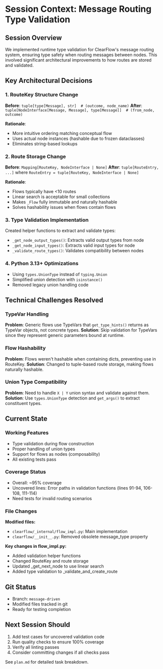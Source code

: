 # Session Context: Message Routing Type Validation

## Session Overview

We implemented runtime type validation for ClearFlow's message routing system, ensuring type safety when routing messages between nodes. This involved significant architectural improvements to how routes are stored and validated.

## Key Architectural Decisions

### 1. RouteKey Structure Change

**Before**: `tuple[type[Message], str]  # (outcome, node_name)`
**After**: `tuple[NodeInterface[Message, Message], type[Message]]  # (from_node, outcome)`

**Rationale**:

- More intuitive ordering matching conceptual flow
- Uses actual node instances (hashable due to frozen dataclasses)
- Eliminates string-based lookups

### 2. Route Storage Change

**Before**: `Mapping[RouteKey, NodeInterface | None]`
**After**: `tuple[RouteEntry, ...]` where `RouteEntry = tuple[RouteKey, NodeInterface | None]`

**Rationale**:

- Flows typically have <10 routes
- Linear search is acceptable for small collections
- Makes `_Flow` fully immutable and naturally hashable
- Solves hashability issues when flows contain flows

### 3. Type Validation Implementation

Created helper functions to extract and validate types:

- `_get_node_output_types()`: Extracts valid output types from node
- `_get_node_input_types()`: Extracts valid input types for node
- `_validate_route_types()`: Validates compatibility between nodes

### 4. Python 3.13+ Optimizations

- Using `types.UnionType` instead of `typing.Union`
- Simplified union detection with `isinstance()`
- Removed legacy union handling code

## Technical Challenges Resolved

### TypeVar Handling

**Problem**: Generic flows use TypeVars that `get_type_hints()` returns as TypeVar objects, not concrete types.
**Solution**: Skip validation for TypeVars since they represent generic parameters bound at runtime.

### Flow Hashability

**Problem**: Flows weren't hashable when containing dicts, preventing use in RouteKey.
**Solution**: Changed to tuple-based route storage, making flows naturally hashable.

### Union Type Compatibility

**Problem**: Need to handle `X | Y` union syntax and validate against them.
**Solution**: Use `types.UnionType` detection and `get_args()` to extract constituent types.

## Current State

### Working Features

- Type validation during flow construction
- Proper handling of union types
- Support for flows as nodes (composability)
- All existing tests pass

### Coverage Status

- Overall: ~95% coverage
- Uncovered lines: Error paths in validation functions (lines 91-94, 106-108, 111-114)
- Need tests for invalid routing scenarios

### File Changes

**Modified files:**

- `clearflow/_internal/flow_impl.py`: Main implementation
- `clearflow/__init__.py`: Removed obsolete message_type property

**Key changes in flow_impl.py:**

- Added validation helper functions
- Changed RouteKey and route storage
- Updated _get_next_node to use linear search
- Added type validation to _validate_and_create_route

## Git Status

- Branch: `message-driven`
- Modified files tracked in git
- Ready for testing completion

## Next Session Should

1. Add test cases for uncovered validation code
2. Run quality checks to ensure 100% coverage
3. Verify all linting passes
4. Consider committing changes if all checks pass

See `plan.md` for detailed task breakdown.
